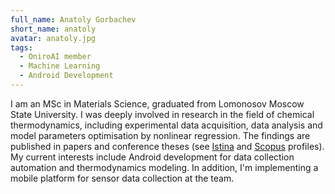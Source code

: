 ```yaml
---
full_name: Anatoly Gorbachev
short_name: anatoly
avatar: anatoly.jpg
tags:
  - OniroAI member
  - Machine Learning
  - Android Development
---
```


I am an MSc in Materials Science, graduated from Lomonosov Moscow State University. I was deeply involved in research in the field of chemical thermodynamics, including experimental data acquisition, data analysis and model parameters optimisation by nonlinear regression. The findings are published in papers and conference theses (see [Istina](https://istina.msu.ru/profile/totoneutrino/) and [Scopus](https://www.scopus.com/authid/detail.uri?authorId=57188752469) profiles).
My current interests include Android development for data collection automation and thermodynamics modeling. In addition, I'm implementing a mobile platform for sensor data collection at the team.